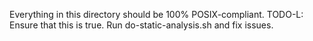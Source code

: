Everything in this directory should be 100% POSIX-compliant.
TODO-L: Ensure that this is true. Run do-static-analysis.sh and fix issues.

